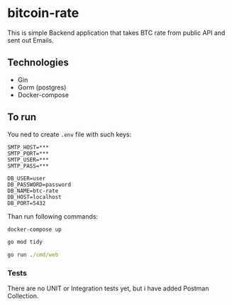 # bitcoin-rate

This is simple Backend application that takes BTC rate from public API and sent out Emails.

## Technologies
- Gin
- Gorm (postgres)
- Docker-compose

## To run

You ned to create ```.env``` file with such keys:
```.env
SMTP_HOST=***
SMTP_PORT=***
SMTP_USER=***
SMTP_PASS=***

DB_USER=user
DB_PASSWORD=password
DB_NAME=btc-rate
DB_HOST=localhost
DB_PORT=5432
```

Than run following commands:
```cmd
docker-compose up
```
```cmd
go mod tidy
```
```cmd
go run ./cmd/web
```

### Tests

There are no UNIT or Integration tests yet, but i have added Postman Collection.
